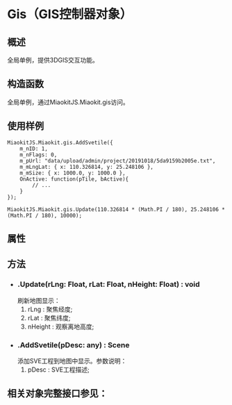 # Gis（GIS控制器对象）

## 概述
全局单例，提供3DGIS交互功能。

## 构造函数
全局单例，通过MiaokitJS.Miaokit.gis访问。

## 使用样例
```
MiaokitJS.Miaokit.gis.AddSvetile({
    m_nID: 1,
    m_nFlags: 0,
    m_pUrl: "data/upload/admin/project/20191018/5da9159b2005e.txt",
    m_mLngLat: { x: 110.326814, y: 25.248106 },
    m_mSize: { x: 1000.0, y: 1000.0 },
    OnActive: function(pTile, bActive){
        // ...
    }
});

MiaokitJS.Miaokit.gis.Update(110.326814 * (Math.PI / 180), 25.248106 * (Math.PI / 180), 10000);
```

## 属性

## 方法
* ### .Update(rLng: Float, rLat: Float, nHeight: Float) : void
    刷新地图显示：
    1. rLng : 聚焦经度;
    1. rLat : 聚焦纬度;
    1. nHeight : 观察离地高度;
* ### .AddSvetile(pDesc: any) : Scene
    添加SVE工程到地图中显示。参数说明：
    1. pDesc : SVE工程描述;

## 相关对象完整接口参见：
